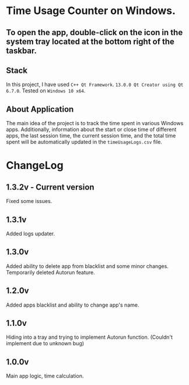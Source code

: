 # Time Usage Counter on Windows.

## To open the app, double-click on the icon in the system tray located at the bottom right of the taskbar.

## Stack

In this project, I have used ```C++ Qt Framework```. ```13.0.0 Qt Creator using Qt 6.7.0```.
Tested on ```Windows 10 x64```.

## About Application

The main idea of the project is to track the time spent in various Windows apps. 
Additionally, information about the start or close time of different apps, the last session time, the current session time, 
and the total time spent will be automatically updated in the ```timeUsageLogs.csv``` file.

# ChangeLog

## 1.3.2v - Current version
Fixed some issues.

## 1.3.1v
Added logs updater.

## 1.3.0v
Added ability to delete app from blacklist and some minor changes. Temporarily deleted Autorun feature.

## 1.2.0v
Added apps blacklist and ability to change app's name.

## 1.1.0v
Hiding into a tray and trying to implement Autorun function. (Couldn't implement due to unknown bug)

## 1.0.0v
Main app logic, time calculation.

